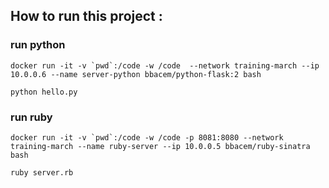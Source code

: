 ## How to run this project : 



### run python

```docker run -it -v `pwd`:/code -w /code  --network training-march --ip 10.0.0.6 --name server-python bbacem/python-flask:2 bash```

```python hello.py```

### run ruby

```docker run -it -v `pwd`:/code -w /code -p 8081:8080 --network training-march --name ruby-server --ip 10.0.0.5 bbacem/ruby-sinatra  bash```

```ruby server.rb```

